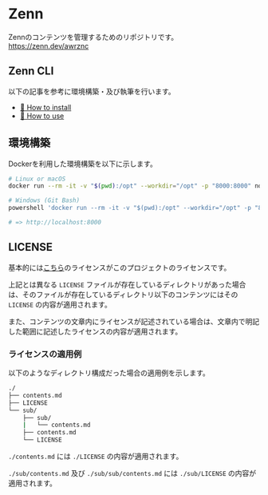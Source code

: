 Zenn
===

Zennのコンテンツを管理するためのリポジトリです。<br>
https://zenn.dev/awrznc


## Zenn CLI

以下の記事を参考に環境構築・及び執筆を行います。

* [📘 How to install](https://zenn.dev/zenn/articles/install-zenn-cli)
* [📘 How to use](https://zenn.dev/zenn/articles/zenn-cli-guide)


## 環境構築

Dockerを利用した環境構築を以下に示します。

```bash
# Linux or macOS
docker run --rm -it -v "$(pwd):/opt" --workdir="/opt" -p "8000:8000" node:16 bash -c "npm install && npx zenn preview"

# Windows (Git Bash)
powershell 'docker run --rm -it -v "$(pwd):/opt" --workdir="/opt" -p "8000:8000" node:16 bash -c "npm install && npx zenn preview"'

# => http://localhost:8000
```


## LICENSE

基本的には[こちら](LICENSE)のライセンスがこのプロジェクトのライセンスです。

上記とは異なる `LICENSE` ファイルが存在しているディレクトリがあった場合は、そのファイルが存在しているディレクトリ以下のコンテンツにはその `LICENSE` の内容が適用されます。

また、コンテンツの文章内にライセンスが記述されている場合は、文章内で明記した範囲に記述したライセンスの内容が適用されます。


### ライセンスの適用例

以下のようなディレクトリ構成だった場合の適用例を示します。

```bash
./
├── contents.md
├── LICENSE
└── sub/
    ├── sub/
    |   └── contents.md
    ├── contents.md
    └── LICENSE
```

`./contents.md` には `./LICENSE` の内容が適用されます。

`./sub/contents.md` 及び `./sub/sub/contents.md` には `./sub/LICENSE` の内容が適用されます。
